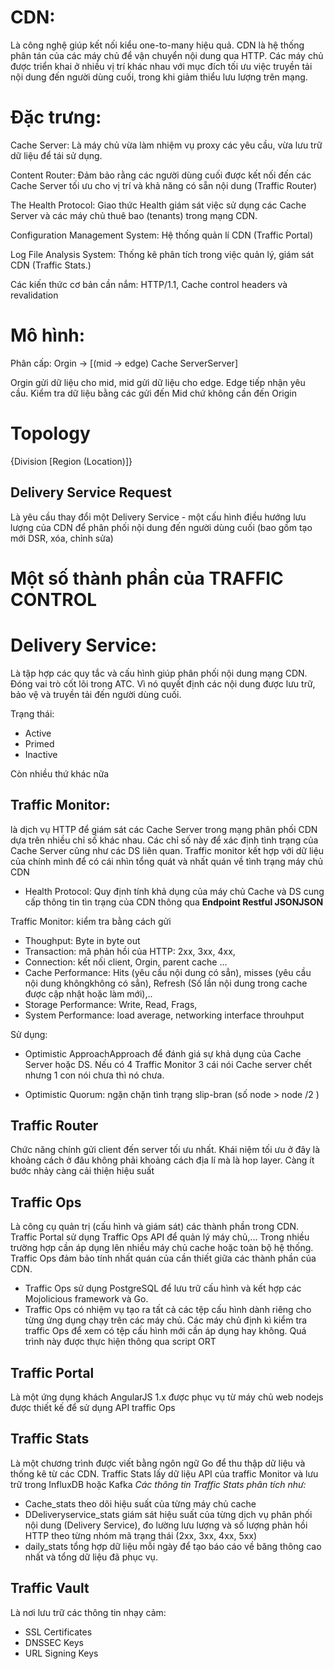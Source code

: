 # CDN: 
Là công nghệ giúp kết nối kiểu one-to-many hiệu quả. CDN là hệ thống phân tán của các máy chủ để vận chuyển nội dung qua HTTP. Các máy chủ được triển khai ở nhiều vị trí khác nhau với mục đích tối ưu việc truyền tải nội dung đến người dùng cuối, trong khi giảm thiểu lưu lượng trên mạng.

# Đặc trưng: 
Cache Server: Là máy chủ vừa làm nhiệm vụ proxy các yêu cầu, vừa lưu trữ dữ liệu để tái sử dụng.

Content Router: Đảm bảo rằng các người dùng cuối được kết nối đến các Cache Server tối ưu cho vị trí và khả năng có sẵn nội dung (Traffic Router)

The Health Protocol: Giao thức Health giám sát việc sử dụng các Cache Server và các máy chủ thuê bao (tenants) trong mạng CDN.

Configuration Management System: Hệ thống quản lí CDN (Traffic Portal)

Log File Analysis System: Thống kê phân tích trong việc quản lý, giám sát CDN (Traffic Stats.)
 
Các kiến thức cơ bản cần nắm: HTTP/1.1, Cache control headers và revalidation


# Mô hình:
Phân cấp: Orgin -> [(mid -> edge) Cache ServerServer]

Orgin gửi dữ liệu cho mid, mid gửi dữ liệu cho edge. Edge tiếp nhận yêu cầu. Kiểm tra dữ liệu bằng các gửi đến Mid chứ không cần đến Origin 

# Topology
{Division [Region (Location)]} 

## Delivery Service Request
Là yêu cầu thay đổi một Delivery Service - một cấu hình điều hướng lưu lượng của CDN để phân phối nội dung đến người dùng cuối (bao gồm tạo mới DSR, xóa, chỉnh sửa)

# Một số thành phần của TRAFFIC CONTROL

# Delivery Service: 
Là tập hợp các quy tắc và cấu hình giúp phân phối nội dung mạng CDN. Đóng vai trò cốt lõi trong ATC. Vì nó quyết định các nội dung được lưu trữ, bảo vệ và truyền tải đến người dùng cuối.

Trạng thái: 
* Active
* Primed
* Inactive


Còn nhiều thứ khác nữa




## Traffic Monitor: 
là dịch vụ HTTP để giám sát các Cache Server trong mạng phân phối CDN dựa trên nhiều chỉ số khác nhau. Các chỉ số này để xác định tình trạng của Cache Server cũng như các DS liên quan. Traffic monitor kết hợp với dữ liệu của chính mình để có cái nhìn tổng quát và nhất quán về tình trạng máy chủ CDN
* Health Protocol: Quy định tính khả dụng của máy chủ Cache và DS cung cấp thông tin tìn trạng của CDN thông qua **Endpoint Restful JSONJSON**

Traffic Monitor: kiểm tra bằng cách gửi 
* Thoughput: Byte in byte out
* Transaction: mã phản hồi của HTTP: 2xx, 3xx, 4xx, 
* Connection: kết nối client, Orgin, parent cache ...
* Cache Performance: Hits (yêu cầu nội dung có sẳn), misses (yêu cầu nội dung khôngkhông có sẳn), Refresh (Số lần nội dung trong cache được cập nhật hoặc làm mới),.. 
* Storage Performance: Write, Read, Frags,
* System Performance: load average, networking interface throuhput

Sử dụng:
* Optimistic ApproachApproach để đánh giá sự khả dụng của Cache Server hoặc DS. Nếu có 4 Traffic Monitor 3 cái nói Cache server chết nhưng 1 con nói chưa thì nó chưa.

* Optimistic Quorum: ngặn chặn tình trạng slip-bran (số node > node /2 )

## Traffic Router 
Chức năng chính gửi client đến server tối ưu nhất.
Khái niệm tối ưu ở đây là khoảng cách ở đâu không phải khoảng cách địa lí mà là hop layer. Càng ít bước nhảy càng cải thiện hiệu suất

## Traffic Ops
Là công cụ quản trị (cấu hình và giám sát) các thành phần trong CDN. Traffic Portal sử dụng Traffic Ops API để quản lý máy chủ,... Trong nhiều trường hợp cần áp dụng lên nhiều máy chủ cache hoặc toàn bộ hệ thống. Traffic Ops đảm bảo tính nhất quán của cần thiết giữa các thành phần của CDN. 
* Traffic Ops sử dụng PostgreSQL để lưu trữ cấu hình và kết hợp các Mojolicious framework và Go.
* Traffic Ops có nhiệm vụ tạo ra tất cả các tệp cấu hình dành riêng cho từng ứng dụng chạy trên các máy chủ. Các máy chủ định kì kiểm tra traffic Ops để xem có tệp cấu hình mới cần áp dụng hay không. Quá trình này được thực hiện thông qua script ORT

## Traffic Portal
Là một ứng dụng khách AngularJS 1.x được phục vụ từ máy chủ web nodejs được thiết kế để sử dụng API traffic Ops 

## Traffic Stats
Là một chương trình được viết bằng ngôn ngữ Go để thu thập dữ liệu và thống kê từ các CDN. Traffic Stats lấy dữ liệu API của traffic Monitor và lưu trữ trong InfluxDB hoặc Kafka 
 *Các thông tin Traffic Stats phân tích như:*
 * Cache_stats theo dõi hiệu suất của từng máy chủ cache
* DDeliveryservice_stats giám sát hiệu suất của từng dịch vụ phân phối nội dung (Delivery Service), đo lường lưu lượng và số lượng phản hồi HTTP theo từng nhóm mã trạng thái (2xx, 3xx, 4xx, 5xx)
* daily_stats tổng hợp dữ liệu mỗi ngày để tạo báo cáo về băng thông cao nhất và tổng dữ liệu đã phục vụ.

## Traffic Vault
Là nơi lưu trữ các thông tin nhạy cảm:
* SSL Certificates
* DNSSEC Keys
* URL Signing Keys

   





